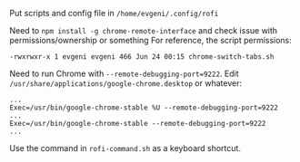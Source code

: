 Put scripts and config file in `/home/evgeni/.config/rofi`

Need to `npm install -g chrome-remote-interface` and check issue with permissions/ownership or something
For reference, the script permissions:
```
-rwxrwxr-x 1 evgeni evgeni 466 Jun 24 00:15 chrome-switch-tabs.sh
```

Need to run Chrome with `--remote-debugging-port=9222`. Edit `/usr/share/applications/google-chrome.desktop` or whatever:
```
...
Exec=/usr/bin/google-chrome-stable %U --remote-debugging-port=9222
...
Exec=/usr/bin/google-chrome-stable --remote-debugging-port=9222
...

```

Use the command in `rofi-command.sh` as a keyboard shortcut.